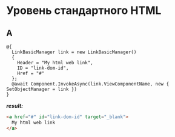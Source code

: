 # Уровень стандартного HTML

## A


```cshtml
@{
  LinkBasicManager link = new LinkBasicManager()
  {
    Header = "My html web link",
    ID = "link-dom-id",
    Href = "#"
  };
  @await Component.InvokeAsync(link.ViewComponentName, new { SetObjectManager = link })
}
```
***result:***
```html
<a href="#" id="link-dom-id" target="_blank">
  My html web link
</a>
```
